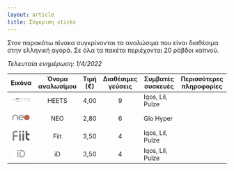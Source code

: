 ```yaml
---
layout: article
title: Σύγκριση sticks
---
```


Στον παρακάτω πίνακα συγκρίνονται τα αναλώσιμα που είναι διαθέσιμα στην ελληνική αγορά.
Σε όλα τα πακέτα περιέχονται 20 ράβδοι καπνού.

*Τελευταία ενημέρωση: 1/4/2022*

| Εικόνα                                             | Όνομα αναλωσίμου | Τιμή (€) | Διαθέσιμες γεύσεις  | Συμβατές συσκευές  | Περισσότερες πληροφορίες |
|----------------------------------------------------|:----------------:|:--------:|:-------------------:|--------------------|--------------------------|
| ![Heets logo](/assets/images/heets_logo_small.jpg) |      HEETS       |   4,00   |          9          | Iqos, Lil, Pulze   |                          |
| ![Neo logo](/assets/images/neo_logo_small.jpg)     |       NEO        |   2,80   |          6          | Glo Hyper          |                          |
| ![Fiit logo](/assets/images/fiit_logo_small.jpg)   |       Fiit       |   3,50   |          4          | Iqos, Lil, Pulze   |                          |
| ![iD logo](/assets/images/id_logo_small.jpg)       |        iD        |   3,50   |          4          | Iqos, Lil, Pulze   |                          |
